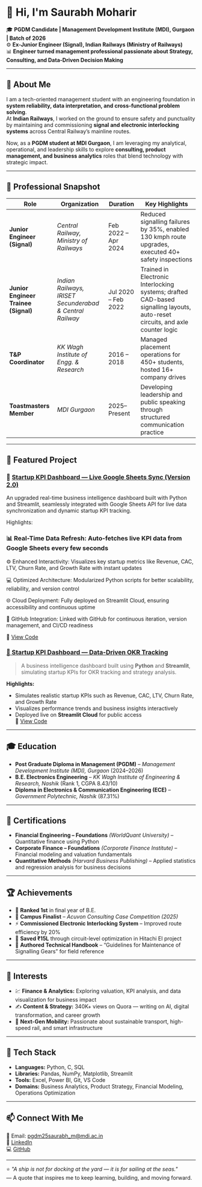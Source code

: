 # 👋 Hi, I'm Saurabh Moharir  

🎓 **PGDM Candidate | Management Development Institute (MDI), Gurgaon | Batch of 2026**  
⚙️ **Ex-Junior Engineer (Signal), Indian Railways (Ministry of Railways)**  
📊 **Engineer turned management professional passionate about Strategy, Consulting, and Data-Driven Decision Making**  

---

## 🚀 About Me  

I am a tech-oriented management student with an engineering foundation in **system reliability, data interpretation, and cross-functional problem solving**.  
At **Indian Railways**, I worked on the ground to ensure safety and punctuality by maintaining and commissioning **signal and electronic interlocking systems** across Central Railway’s mainline routes.  

Now, as a **PGDM student at MDI Gurgaon**, I am leveraging my analytical, operational, and leadership skills to explore **consulting, product management, and business analytics** roles that blend technology with strategic impact.  

---

## 💼 Professional Snapshot  

| Role | Organization | Duration | Key Highlights |
|------|---------------|-----------|----------------|
| **Junior Engineer (Signal)** | *Central Railway, Ministry of Railways* | Feb 2022 – Apr 2024 | Reduced signalling failures by 35%, enabled 130 kmph route upgrades, executed 40+ safety inspections |
| **Junior Engineer Trainee (Signal)** | *Indian Railways, IRISET Secunderabad & Central Railway* | Jul 2020 – Feb 2022 | Trained in Electronic Interlocking systems; drafted CAD-based signalling layouts, auto-reset circuits, and axle counter logic |
| **T&P Coordinator** | *KK Wagh Institute of Engg. & Research* | 2016 – 2018 | Managed placement operations for 450+ students, hosted 16+ company drives |
| **Toastmasters Member** | *MDI Gurgaon* | 2025–Present | Developing leadership and public speaking through structured communication practice |

---

## 🧩 Featured Project  
### 🚀 [Startup KPI Dashboard — Live Google Sheets Sync (Version 2.0)](https://startup-kpi-dashboard-v2-ovaakossysedxvbgv2hs23.streamlit.app/)

An upgraded real-time business intelligence dashboard built with Python and Streamlit, seamlessly integrated with Google Sheets API for live data synchronization and dynamic startup KPI tracking.

Highlights:

### 📊 Real-Time Data Refresh: Auto-fetches live KPI data from Google Sheets every few seconds

⚙️ Enhanced Interactivity: Visualizes key startup metrics like Revenue, CAC, LTV, Churn Rate, and Growth Rate with instant updates

💻 Optimized Architecture: Modularized Python scripts for better scalability, reliability, and version control

🌐 Cloud Deployment: Fully deployed on Streamlit Cloud, ensuring accessibility and continuous uptime

🔄 GitHub Integration: Linked with GitHub for continuous iteration, version management, and CI/CD readiness

🔗 [View Code](https://github.com/SAURABHMOHARIR/Startup-KPI-Dashboard-v2)

### [🚀 Startup KPI Dashboard — Data-Driven OKR Tracking](https://startup-kpi-dashboard-abknmtzhg4egb22yuqwrp5.streamlit.app)
> A business intelligence dashboard built using **Python** and **Streamlit**, simulating startup KPIs for OKR tracking and strategy analysis.

**Highlights:**
- Simulates realistic startup KPIs such as Revenue, CAC, LTV, Churn Rate, and Growth Rate  
- Visualizes performance trends and business insights interactively  
- Deployed live on **Streamlit Cloud** for public access  
🔗 [View Code](https://github.com/SAURABHMOHARIR/Startup-KPI-Dashboard)

---

## 🎓 Education  

- **Post Graduate Diploma in Management (PGDM)** – *Management Development Institute (MDI), Gurgaon* (2024–2026)  
- **B.E. Electronics Engineering** – *KK Wagh Institute of Engineering & Research, Nashik* (Rank 1, CGPA 8.43/10)  
- **Diploma in Electronics & Communication Engineering (ECE)** – *Government Polytechnic, Nashik* (87.31%)  

---

## 🧠 Certifications  

- **Financial Engineering – Foundations** *(WorldQuant University)* – Quantitative finance using Python  
- **Corporate Finance – Foundations** *(Corporate Finance Institute)* – Financial modeling and valuation fundamentals  
- **Quantitative Methods** *(Harvard Business Publishing)* – Applied statistics and regression analysis for business decisions  

---

## 🏆 Achievements  

- 🥇 **Ranked 1st** in final year of B.E.  
- 🧩 **Campus Finalist** – *Acuvon Consulting Case Competition (2025)*  
- ⚡ **Commissioned Electronic Interlocking System** – Improved route efficiency by 20%  
- 💸 **Saved ₹15L** through circuit-level optimization in Hitachi EI project  
- 📘 **Authored Technical Handbook** – “Guidelines for Maintenance of Signalling Gears” for field reference  

---

## 💬 Interests  

- 💹 **Finance & Analytics:** Exploring valuation, KPI analysis, and data visualization for business impact  
- ✍️ **Content & Strategy:** 340K+ views on Quora — writing on AI, digital transformation, and career growth  
- 🚄 **Next-Gen Mobility:** Passionate about sustainable transport, high-speed rail, and smart infrastructure  

---

## 🧰 Tech Stack  

- **Languages:** Python, C, SQL  
- **Libraries:** Pandas, NumPy, Matplotlib, Streamlit  
- **Tools:** Excel, Power BI, Git, VS Code  
- **Domains:** Business Analytics, Product Strategy, Financial Modeling, Operations Optimization  

---

## 📫 Connect With Me  

📧 Email: pgdm25saurabh_m@mdi.ac.in  
🔗 [LinkedIn](https://www.linkedin.com/in/saurabhmoharir)  
💻 [GitHub](https://github.com/SAURABHMOHARIR)  

---

⭐ *"A ship is not for docking at the yard — it is for sailing at the seas."*  
— A quote that inspires me to keep learning, building, and moving forward.
